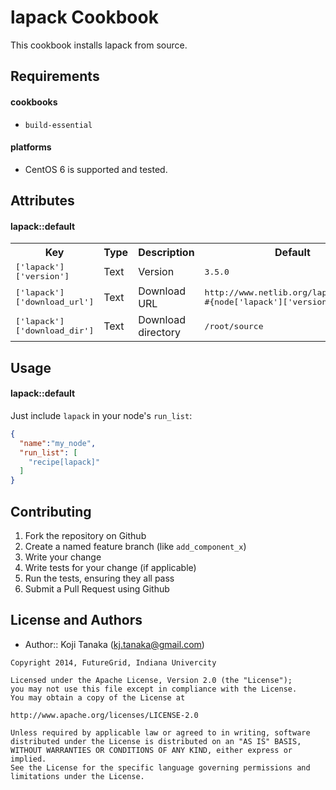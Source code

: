 lapack Cookbook
===============
This cookbook installs lapack from source.

Requirements
------------

#### cookbooks
- `build-essential`

#### platforms
- CentOS 6 is supported and tested.

Attributes
----------
#### lapack::default
<table>
  <tr>
    <th>Key</th>
    <th>Type</th>
    <th>Description</th>
    <th>Default</th>
  </tr>
  <tr>
    <td><tt>['lapack']['version']</tt></td>
    <td>Text</td>
    <td>Version</td>
    <td><tt>3.5.0</tt></td>
  </tr>
  <tr>
    <td><tt>['lapack']['download_url']</tt></td>
    <td>Text</td>
    <td>Download URL</td>
    <td><tt>http://www.netlib.org/lapack/lapack-#{node['lapack']['version']}.tgz</tt></td>
  </tr>
  <tr>
    <td><tt>['lapack']['download_dir']</tt></td>
    <td>Text</td>
    <td>Download directory</td>
    <td><tt>/root/source</tt></td>
  </tr>
</table>

Usage
-----
#### lapack::default
Just include `lapack` in your node's `run_list`:

```json
{
  "name":"my_node",
  "run_list": [
    "recipe[lapack]"
  ]
}
```

Contributing
------------
1. Fork the repository on Github
2. Create a named feature branch (like `add_component_x`)
3. Write your change
4. Write tests for your change (if applicable)
5. Run the tests, ensuring they all pass
6. Submit a Pull Request using Github

License and Authors
-------------------
- Author:: Koji Tanaka (<kj.tanaka@gmail.com>)

```text
Copyright 2014, FutureGrid, Indiana Univercity

Licensed under the Apache License, Version 2.0 (the "License");
you may not use this file except in compliance with the License.
You may obtain a copy of the License at

http://www.apache.org/licenses/LICENSE-2.0

Unless required by applicable law or agreed to in writing, software
distributed under the License is distributed on an "AS IS" BASIS,
WITHOUT WARRANTIES OR CONDITIONS OF ANY KIND, either express or implied.
See the License for the specific language governing permissions and
limitations under the License.
```
